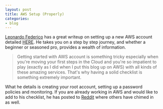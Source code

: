 ```yaml
---
layout: post
title: AWS Setup (Properly)
categories:
- blog
---
```


[Leonardo Federico](http://www.leonardofed.io/) has a great writeup on setting up a new AWS account detailed [HERE](http://www.leonardofed.io/aws-setup.html). He takes you on a step by step journey, and whether a beginner or seasoned pro, provides a wealth of information.


<blockquote>Getting started with AWS account is something tricky especially when you're moving your first steps in the Cloud and you're so impatient to play (exactly as I did when I put this blog up on AWS) with all kinds of these amazing services. That's why having a solid checklist is something extremely important.</blockquote>

What he details is creating your root account, setting up a password policies and monitoring. If you are already working in AWS and would like to add to his checklist, he has posted to [Reddit](https://www.reddit.com/r/devops/comments/4c344w/a_proper_aws_configurations_for_a_new_account/) where others have chimed in as well.


